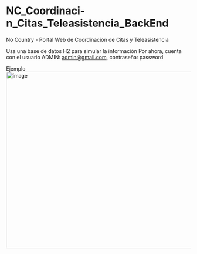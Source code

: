# NC_Coordinaci-n_Citas_Teleasistencia_BackEnd
No Country - Portal Web de Coordinación de Citas y Teleasistencia

Usa una base de datos H2 para simular la información
Por ahora, cuenta con el usuario ADMIN: admin@gmail.com, contraseña: password

Ejemplo
<img width="1184" height="480" alt="image" src="https://github.com/user-attachments/assets/7f1ae5ab-3e52-4ba5-bfab-d168877cd78b" />
